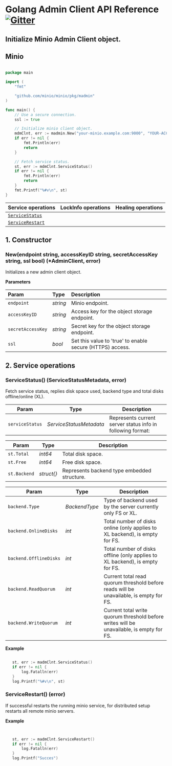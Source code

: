 # Golang Admin Client API Reference [![Gitter](https://badges.gitter.im/Join%20Chat.svg)](https://gitter.im/Minio/minio?utm_source=badge&utm_medium=badge&utm_campaign=pr-badge&utm_content=badge)

## Initialize Minio Admin Client object.

##  Minio

```go

package main

import (
	"fmt"

	"github.com/minio/minio/pkg/madmin"
)

func main() {
	// Use a secure connection.
	ssl := true

	// Initialize minio client object.
	mdmClnt, err := madmin.New("your-minio.example.com:9000", "YOUR-ACCESSKEYID", "YOUR-SECRETKEY", ssl)
	if err != nil {
		fmt.Println(err)
		return
	}

	// Fetch service status.
	st, err := mdmClnt.ServiceStatus()
	if err != nil {
		fmt.Println(err)
		return
	}
	fmt.Printf("%#v\n", st)
}

```

| Service operations|LockInfo operations|Healing operations|
|:---|:---|:---|
|[`ServiceStatus`](#ServiceStatus)| | |
|[`ServiceRestart`](#ServiceRestart)| | |

## 1. Constructor
<a name="Minio"></a>

### New(endpoint string, accessKeyID string, secretAccessKey string, ssl bool) (*AdminClient, error)
Initializes a new admin client object.

__Parameters__


|Param   |Type   |Description   |
|:---|:---| :---|
|`endpoint`   | _string_  |Minio endpoint.   |
|`accessKeyID`  |_string_   | Access key for the object storage endpoint.  |
|`secretAccessKey`  | _string_  |Secret key for the object storage endpoint.   |
|`ssl`   | _bool_  | Set this value to 'true' to enable secure (HTTPS) access.  |


## 2. Service operations

<a name="ServiceStatus"></a>
### ServiceStatus() (ServiceStatusMetadata, error)
Fetch service status, replies disk space used, backend type and total disks offline/online (XL). 

| Param  | Type  | Description  |
|---|---|---|
|`serviceStatus`  | _ServiceStatusMetadata_  | Represents current server status info in following format: | 


| Param  | Type  | Description  |
|---|---|---|
|`st.Total`  | _int64_  | Total disk space. | 
|`st.Free`  | _int64_  | Free disk space. |
|`st.Backend`| _struct{}_ | Represents backend type embedded structure. |

| Param | Type | Description |
|---|---|---|
|`backend.Type` | _BackendType_ | Type of backend used by the server currently only FS or XL. |
|`backend.OnlineDisks`| _int_ | Total number of disks online (only applies to XL backend), is empty for FS. |
|`backend.OfflineDisks` | _int_ | Total number of disks offline (only applies to XL backend), is empty for FS. |
|`backend.ReadQuorum` | _int_ | Current total read quorum threshold before reads will be unavailable, is empty for FS. |
|`backend.WriteQuorum` | _int_ | Current total write quorum threshold before writes will be unavailable, is empty for FS. |


 __Example__

 
 ```go

	st, err := madmClnt.ServiceStatus()
	if err != nil {
		log.Fatalln(err)
	}
	log.Printf("%#v\n", st)

 ```

<a name="ServiceRestart"></a>
### ServiceRestart() (error)
If successful restarts the running minio service, for distributed setup restarts all remote minio servers.

 __Example__

 
 ```go


	st, err := madmClnt.ServiceRestart()
	if err != nil {
		log.Fatalln(err)
	}
	log.Printf("Succes")

 ```

